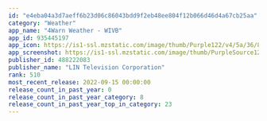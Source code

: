 ```yaml
---
id: "e4eba04a3d7aeff6b23d06c86043bdd9f2eb48ee804f12b066d46d4a67cb25aa"
category: "Weather"
app_name: "4Warn Weather - WIVB"
app_id: 935445197
app_icon: https://is1-ssl.mzstatic.com/image/thumb/Purple122/v4/5a/36/83/5a36834d-ae1d-f603-1de0-f185a4838555/AppIcon-1x_U007emarketing-0-7-0-85-220.jpeg/1024x1024bb.png
app_screenshot: https://is1-ssl.mzstatic.com/image/thumb/PurpleSource122/v4/43/cb/d0/43cbd031-0e7c-5005-f32f-bd82f93f7f1c/46bf86b5-afe2-4deb-b666-df6324f5f29b_Simulator_Screen_Shot_-_iPhone_13_Pro_Max_-_2022-07-01_at_11.50.21-fs8.png/1284x2778bb.png
publisher_id: 488222083
publisher_name: "LIN Television Corporation"
rank: 510
most_recent_release: 2022-09-15 00:00:00
release_count_in_past_year: 0
release_count_in_past_year_category: 8
release_count_in_past_year_top_in_category: 23
---
```

